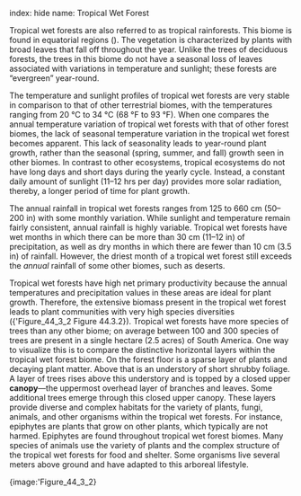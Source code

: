 index: hide
name: Tropical Wet Forest

Tropical wet forests are also referred to as tropical rainforests. This biome is found in equatorial regions (). The vegetation is characterized by plants with broad leaves that fall off throughout the year. Unlike the trees of deciduous forests, the trees in this biome do not have a seasonal loss of leaves associated with variations in temperature and sunlight; these forests are “evergreen” year-round.

The temperature and sunlight profiles of tropical wet forests are very stable in comparison to that of other terrestrial biomes, with the temperatures ranging from 20 °C to 34 °C (68 °F to 93 °F). When one compares the annual temperature variation of tropical wet forests with that of other forest biomes, the lack of seasonal temperature variation in the tropical wet forest becomes apparent. This lack of seasonality leads to year-round plant growth, rather than the seasonal (spring, summer, and fall) growth seen in other biomes. In contrast to other ecosystems, tropical ecosystems do not have long days and short days during the yearly cycle. Instead, a constant daily amount of sunlight (11–12 hrs per day) provides more solar radiation, thereby, a longer period of time for plant growth.

The annual rainfall in tropical wet forests ranges from 125 to 660 cm (50–200 in) with some monthly variation. While sunlight and temperature remain fairly consistent, annual rainfall is highly variable. Tropical wet forests have wet months in which there can be more than 30 cm (11–12 in) of precipitation, as well as dry months in which there are fewer than 10 cm (3.5 in) of rainfall. However, the driest month of a tropical wet forest still exceeds the  *annual* rainfall of some other biomes, such as deserts.

Tropical wet forests have high net primary productivity because the annual temperatures and precipitation values in these areas are ideal for plant growth. Therefore, the extensive biomass present in the tropical wet forest leads to plant communities with very high species diversities ({'Figure_44_3_2 Figure 44.3.2}). Tropical wet forests have more species of trees than any other biome; on average between 100 and 300 species of trees are present in a single hectare (2.5 acres) of South America. One way to visualize this is to compare the distinctive horizontal layers within the tropical wet forest biome. On the forest floor is a sparse layer of plants and decaying plant matter. Above that is an understory of short shrubby foliage. A layer of trees rises above this understory and is topped by a closed upper  **canopy**—the uppermost overhead layer of branches and leaves. Some additional trees emerge through this closed upper canopy. These layers provide diverse and complex habitats for the variety of plants, fungi, animals, and other organisms within the tropical wet forests. For instance, epiphytes are plants that grow on other plants, which typically are not harmed. Epiphytes are found throughout tropical wet forest biomes. Many species of animals use the variety of plants and the complex structure of the tropical wet forests for food and shelter. Some organisms live several meters above ground and have adapted to this arboreal lifestyle.


{image:'Figure_44_3_2}
        
